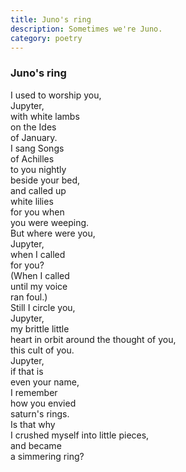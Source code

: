 ```yaml
---
title: Juno's ring
description: Sometimes we're Juno.
category: poetry
---
```

### Juno's ring

I used to worship you,  
Jupyter,  
with white lambs  
on the Ides  
of January.  
I sang Songs  
of Achilles  
to you nightly  
beside your bed,  
and called up  
white lilies  
for you when  
you were weeping.  
But where were you,  
Jupyter,  
when I called  
for you?  
(When I called  
until my voice  
ran foul.)  
Still I circle you,  
Jupyter,  
my brittle little  
heart in orbit around
the thought of you,  
this cult of you.  
Jupyter,  
if that is  
even your name,  
I remember  
how you envied  
saturn's rings.  
Is that why  
I crushed myself 
into little pieces,  
and became  
a simmering ring?

